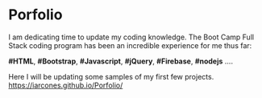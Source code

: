 # Porfolio 
I am dedicating time to update my coding knowledge.
The Boot Camp Full Stack coding program has been an incredible experience for me thus far: 

**#HTML**, **#Bootstrap**, **#Javascript**, **#jQuery**, **#Firebase**, **#nodejs** ....

Here I will be updating some samples of my first few projects.
 https://iarcones.github.io/Porfolio/